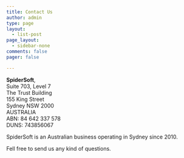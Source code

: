 ```yaml
---
title: Contact Us
author: admin
type: page
layout:
  - list-post
page_layout:
  - sidebar-none
comments: false
pager: false

---
```

**SpiderSoft**,  
Suite 703, Level 7  
The Trust Building  
155 King Street  
Sydney NSW 2000  
AUSTRALIA  
ABN: 84 642 337 578  
DUNS: 743856067

SpiderSoft is an Australian business operating in Sydney since 2010.

Fell free to send us any kind of questions.

